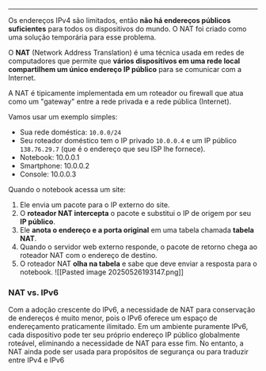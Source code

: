 
---

Os endereços IPv4 são limitados, então **não há endereços públicos suficientes** para todos os dispositivos do mundo. O NAT foi criado como uma solução temporária para esse problema.

O **NAT** (Network Address Translation) é uma técnica usada em redes de computadores que permite que **vários dispositivos em uma rede local compartilhem um único endereço IP público** para se comunicar com a Internet.

A NAT é tipicamente implementada em um roteador ou firewall que atua como um "gateway" entre a rede privada e a rede pública (Internet).

Vamos usar um exemplo simples:
- Sua rede doméstica: `10.0.0/24`
- Seu roteador doméstico tem o IP privado `10.0.0.4` e um IP público `138.76.29.7` (que é o endereço que seu ISP lhe fornece).
- Notebook: 10.0.0.1
- Smartphone: 10.0.0.2
- Console: 10.0.0.3

Quando o notebook acessa um site:
1. Ele envia um pacote para o IP externo do site.
2. O **roteador NAT intercepta** o pacote e substitui o IP de origem por seu **IP público**.
3. Ele **anota o endereço e a porta original** em uma tabela chamada **tabela NAT**.
4. Quando o servidor web externo responde, o pacote de retorno chega ao roteador NAT com o endereço de destino.
5. O roteador NAT **olha na tabela** e sabe que deve enviar a resposta para o notebook.
![[Pasted image 20250526193147.png]]

### NAT vs. IPv6
Com a adoção crescente do IPv6, a necessidade de NAT para conservação de endereços é muito menor, pois o IPv6 oferece um espaço de endereçamento praticamente ilimitado. Em um ambiente puramente IPv6, cada dispositivo pode ter seu próprio endereço IP público globalmente roteável, eliminando a necessidade de NAT para esse fim. No entanto, a NAT ainda pode ser usada para propósitos de segurança ou para traduzir entre IPv4 e IPv6 

